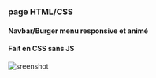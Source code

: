 ### page HTML/CSS
#### Navbar/Burger menu responsive et animé
#### Fait en CSS sans JS

![sreenshot](screenshot1.gif)